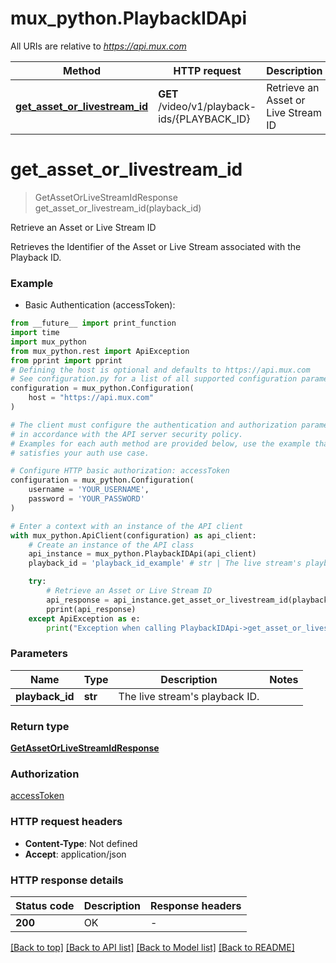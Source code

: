 # mux_python.PlaybackIDApi

All URIs are relative to *https://api.mux.com*

Method | HTTP request | Description
------------- | ------------- | -------------
[**get_asset_or_livestream_id**](PlaybackIDApi.md#get_asset_or_livestream_id) | **GET** /video/v1/playback-ids/{PLAYBACK_ID} | Retrieve an Asset or Live Stream ID


# **get_asset_or_livestream_id**
> GetAssetOrLiveStreamIdResponse get_asset_or_livestream_id(playback_id)

Retrieve an Asset or Live Stream ID

Retrieves the Identifier of the Asset or Live Stream associated with the Playback ID. 

### Example

* Basic Authentication (accessToken):
```python
from __future__ import print_function
import time
import mux_python
from mux_python.rest import ApiException
from pprint import pprint
# Defining the host is optional and defaults to https://api.mux.com
# See configuration.py for a list of all supported configuration parameters.
configuration = mux_python.Configuration(
    host = "https://api.mux.com"
)

# The client must configure the authentication and authorization parameters
# in accordance with the API server security policy.
# Examples for each auth method are provided below, use the example that
# satisfies your auth use case.

# Configure HTTP basic authorization: accessToken
configuration = mux_python.Configuration(
    username = 'YOUR_USERNAME',
    password = 'YOUR_PASSWORD'
)

# Enter a context with an instance of the API client
with mux_python.ApiClient(configuration) as api_client:
    # Create an instance of the API class
    api_instance = mux_python.PlaybackIDApi(api_client)
    playback_id = 'playback_id_example' # str | The live stream's playback ID.

    try:
        # Retrieve an Asset or Live Stream ID
        api_response = api_instance.get_asset_or_livestream_id(playback_id)
        pprint(api_response)
    except ApiException as e:
        print("Exception when calling PlaybackIDApi->get_asset_or_livestream_id: %s\n" % e)
```

### Parameters

Name | Type | Description  | Notes
------------- | ------------- | ------------- | -------------
 **playback_id** | **str**| The live stream&#39;s playback ID. | 

### Return type

[**GetAssetOrLiveStreamIdResponse**](GetAssetOrLiveStreamIdResponse.md)

### Authorization

[accessToken](../README.md#accessToken)

### HTTP request headers

 - **Content-Type**: Not defined
 - **Accept**: application/json

### HTTP response details
| Status code | Description | Response headers |
|-------------|-------------|------------------|
**200** | OK |  -  |

[[Back to top]](#) [[Back to API list]](../README.md#documentation-for-api-endpoints) [[Back to Model list]](../README.md#documentation-for-models) [[Back to README]](../README.md)

